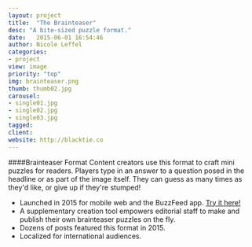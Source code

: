 ```yaml
---
layout: project
title:  "The Brainteaser"
desc: "A bite-sized puzzle format."
date:   2015-06-01 16:54:46
author: Nicole Leffel
categories:
- project
view: image
priority: "top"
img: brainteaser.png
thumb: thumb02.jpg
carousel:
- single01.jpg
- single02.jpg
- single03.jpg
tagged: 
client: 
website: http://blacktie.co
---
```

####Brainteaser Format
Content creators use this format to craft mini puzzles for readers. Players type in an answer to a question posed in the headline or as part of the image itself. They can guess as many times as they'd like, or give up if they're stumped!

* Launched in 2015 for mobile web and the BuzzFeed app. [Try it here!](http://www.buzzfeed.com/games/can-you-guess-these-movies-based-on-their-emoji)
* A supplementary creation tool empowers editorial staff to make and publish their own brainteaser puzzles on the fly. 
* Dozens of posts featured this format in 2015.
* Localized for international audiences.
